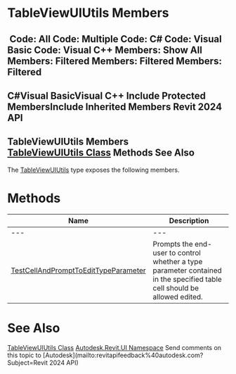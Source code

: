 # TableViewUIUtils Members

﻿
 Code: All Code: Multiple Code: C# Code: Visual Basic Code: Visual C++  Members: Show All Members: Filtered Members: Filtered Members: Filtered   
---  
C#Visual BasicVisual C++
Include Protected MembersInclude Inherited Members
Revit 2024 API  
---  
TableViewUIUtils Members  
[TableViewUIUtils Class](fa8b5de3-34e7-aa77-d2ae-9862d6ec772d.md "TableViewUIUtils Class") Methods See Also  
---  
The [TableViewUIUtils](fa8b5de3-34e7-aa77-d2ae-9862d6ec772d.md "TableViewUIUtils Class") type exposes the following members.
# Methods
| Name | Description |
| --- | --- |
| --- | --- | --- |
| [TestCellAndPromptToEditTypeParameter](0b44f494-b249-822e-6d2b-61064169b511.md "TestCellAndPromptToEditTypeParameter Method") | Prompts the end-user to control whether a type parameter contained in the specified table cell should be allowed edited. |

# See Also
[TableViewUIUtils Class](fa8b5de3-34e7-aa77-d2ae-9862d6ec772d.md "TableViewUIUtils Class")
[Autodesk.Revit.UI Namespace](e86fd90a-8957-02a6-da7f-ced248966e3e.md "Autodesk.Revit.UI Namespace")
Send comments on this topic to [Autodesk](mailto:revitapifeedback%40autodesk.com?Subject=Revit 2024 API)
